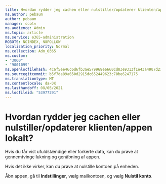```yaml
---
title: Hvordan rydder jeg cachen eller nulstiller/opdaterer klienten/appen lokalt?
ms.author: pebaum
author: pebaum
manager: scotv
ms.audience: Admin
ms.topic: article
ms.service: o365-administration
ROBOTS: NOINDEX, NOFOLLOW
localization_priority: Normal
ms.collection: Adm_O365
ms.custom:
- "3060"
- "9001099"
ms.openlocfilehash: 4c6f5ee46c6d6fb3ae579968e6660cd83e9313f1e43a4907d212a39f6eee9b6c
ms.sourcegitcommit: b5f7da89a650d2915dc652449623c78be6247175
ms.translationtype: MT
ms.contentlocale: da-DK
ms.lasthandoff: 08/05/2021
ms.locfileid: "53977291"
---
```

# <a name="how-do-i-clear-the-cache-or-locally-resetrefresh-the-clientapp"></a>Hvordan rydder jeg cachen eller nulstiller/opdaterer klienten/appen lokalt?

Hvis du får vist ufuldstændige eller forkerte data, kan du prøve at gennemtvinge lukning og genåbning af appen.  

Hvis det ikke virker, kan du prøve at nulstille kontoen på enheden.
 
Åbn appen, gå til **Indstillinger**, vælg mailkontoen, og vælg **Nulstil konto**.